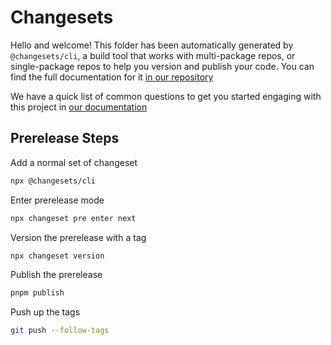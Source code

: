 # Changesets

Hello and welcome! This folder has been automatically generated by `@changesets/cli`, a build tool that works
with multi-package repos, or single-package repos to help you version and publish your code. You can
find the full documentation for it [in our repository](https://github.com/changesets/changesets)

We have a quick list of common questions to get you started engaging with this project in
[our documentation](https://github.com/changesets/changesets/blob/main/docs/common-questions.md)

## Prerelease Steps

Add a normal set of changeset
```sh
npx @changesets/cli
```

Enter prerelease mode
```sh
npx changeset pre enter next
```

Version the prerelease with a tag
```sh
npx changeset version 
```

Publish the prerelease
```sh
pnpm publish
```

Push up the tags
```sh
git push --follow-tags
```